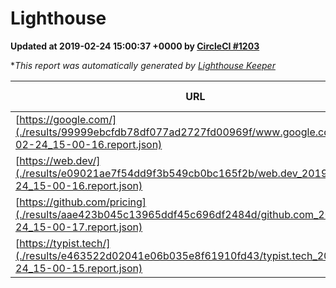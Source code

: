 
# Lighthouse

**Updated at 2019-02-24 15:00:37 +0000 by [CircleCI #1203](https://circleci.com/gh/ItinerisLtd/lighthouse-keeper-example/1203)**

**This report was automatically generated by [Lighthouse Keeper](https://github.com/itinerisltd/lighthouse-keeper)*

| URL | Performance | Accessibility | Best Practices | SEO | PWA | Updated At |
| --- | --- | --- | --- | --- | --- | --- |
| [https://google.com/](./results/99999ebcfdb78df077ad2727fd00969f/www.google.com_2019-02-24_15-00-16.report.json) | 0.95 | 0.71 | 0.93 | 0.8 | 0.58 | 2019-02-24T15:00:16.372Z |
| [https://web.dev/](./results/e09021ae7f54dd9f3b549cb0bc165f2b/web.dev_2019-02-24_15-00-16.report.json) | 0.9 | 0.93 | 1 | 0.91 | 1 | 2019-02-24T15:00:16.618Z |
| [https://github.com/pricing](./results/aae423b045c13965ddf45c696df2484d/github.com_2019-02-24_15-00-17.report.json) | 0.76 | 0.89 | 0.93 | 0.9 | 0.58 | 2019-02-24T15:00:17.753Z |
| [https://typist.tech/](./results/e463522d02041e06b035e8f61910fd43/typist.tech_2019-02-24_15-00-15.report.json) | 1 |  |  |  |  | 2019-02-24T15:00:15.049Z |
